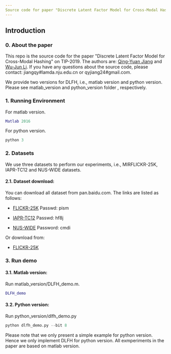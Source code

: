 ```yaml
---
Source code for paper "Discrete Latent Factor Model for Cross-Modal Hashing"
---
```

## Introduction
### 0. About the paper
This repo is the source code for the paper "Discrete Latent Factor Model for Cross-Modal Hashing" on TIP-2019. The authors are: [Qing-Yuan Jiang](http://lamda.nju.edu.cn/jiangqy) and [Wu-Jun Li](http://cs.nju.edu.cn/lwj). If you have any questions about the source code, please contact: jiangqy#lamda.nju.edu.cn or qyjiang24#gmail.com.

We provide two versions for DLFH, i.e., matlab version and python version. Please see  matlab_version and python_version folder , respectively.
### 1. Running Environment
For matlab version.

```matlab
Matlab 2016
```

For python version.

```python
python 3
```

### 2. Datasets
We use three datasets to perform our experiments, i.e., MIRFLICKR-25K, IAPR-TC12 and NUS-WIDE datasets.

#### 2.1. Dataset download:

You can download all dataset from pan.baidu.com. The links are listed as follows:


- [FLICKR-25K](https://pan.baidu.com/s/14WkNMvfTdobZ_t29RShXpA ) Passwd: pism

- [IAPR-TC12](https://pan.baidu.com/s/1k17NEH-F0NColkBkTRoupA) Passwd: hf8j

- [NUS-WIDE](https://pan.baidu.com/s/1l_m3ktrrCJIEQshA-ezOuw) Password: cmdi

Or download from:

- [FLICKR-25K](http://lamda.nju.edu.cn/jiangqy/data/DLFH_data/flickr.zip)


### 3. Run demo

#### 3.1. Matlab version:

Run matlab\_version/DLFH_demo.m.

```matlab
DLFH_demo
```

#### 3.2. Python version:

Run python\_version/dlfh_demo.py

```python
python dlfh_demo.py --bit 8
```

Please note that we only present a simple example for python version. Hence we only implement DLFH for python version. All exmperiments in the paper are based on matlab version.
